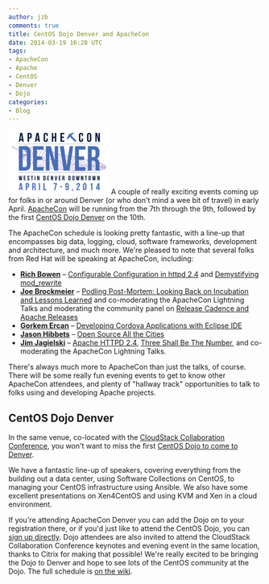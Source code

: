 ```yaml
---
author: jzb
comments: true
title: CentOS Dojo Denver and ApacheCon
date: 2014-03-19 16:28 UTC
tags:
- ApacheCon
- Apache
- CentOS
- Denver
- Dojo
categories:
- Blog
---
```


![](/images/blog/apachecon_denver.png) A couple of really exciting events coming up for folks in or around Denver (or who don't mind a wee bit of travel) in early April. [ApacheCon](http://events.linuxfoundation.org/events/apachecon-north-america/) will be running from the 7th through the 9th, followed by the first [CentOS Dojo Denver](http://wiki.centos.org/Events/Dojo/Denver2014) on the 10th. 

The ApacheCon schedule is looking pretty fantastic, with a line-up that encompasses big data, logging, cloud, software frameworks, development and architecture, and much more. We're pleased to note that several folks from Red Hat will be speaking at ApacheCon, including:

 * **[Rich Bowen](http://events.linuxfoundation.org/events/apachecon-north-america/program/schedule)** &ndash; [Configurable Configuration in httpd 2.4](http://apacheconnorthamerica2014.sched.org/event/52518d9b58096196c204d5aa25620bf7?iframe=yes&w=100&sidebar=yes&bg=no) and [Demystifying mod_rewrite](http://apacheconnorthamerica2014.sched.org/event/25429f2ec27fc8862bf075fca75294c9?iframe=yes&w=100&sidebar=yes&bg=no)
 * **[Joe Brockmeier](http://apacheconnorthamerica2014.sched.org/speaker/joebrockmeier3#.UynM3XVdWD0)** &ndash; [Podling Post-Mortem: Looking Back on Incubation and Lessons Learned](http://apacheconnorthamerica2014.sched.org/event/36b2fe4ce66bba60fd5651b972c04810) and co-moderating the ApacheCon Lightning Talks and moderating the community panel on [Release Cadence and Apache Releases](http://apacheconnorthamerica2014.sched.org/event/56206612ecb78529dbc90b5b8c883f6d)
 * **[Gorkem Ercan](http://apacheconnorthamerica2014.sched.org/speaker/gorkem.ercan#.UynNu3VdWD0)** &ndash; [Developing Cordova Applications with Eclipse IDE](http://apacheconnorthamerica2014.sched.org/event/c514023470deb12f7ce4921b4bd35fe4)
 * **[Jason Hibbets](http://apacheconnorthamerica2014.sched.org/speaker/jhibbets)** &ndash; [Open Source All the Cities](http://apacheconnorthamerica2014.sched.org/event/4af470e1e0a46b47d03fc2b90bab4e56#.UynOk3VdWD0) 
 * **[Jim Jagielski](http://events.linuxfoundation.org/events/apachecon-north-america/program/schedule)** &ndash; [Apache HTTPD 2.4](http://apacheconnorthamerica2014.sched.org/event/3aa8f66444e69abec8fedeb0987fe7a6), [Three Shall Be The Number](http://apacheconnorthamerica2014.sched.org/event/e5c7dff43783c9e6c8a88bc80d30e46b), and co-moderating the ApacheCon Lightning Talks. 

There's always much more to ApacheCon than just the talks, of course. There will be some really fun evening events to get to know other ApacheCon attendees, and plenty of "hallway track" opportunities to talk to folks using and developing Apache projects.

## CentOS Dojo Denver

In the same venue, co-located with the [CloudStack Collaboration Conference](http://events.linuxfoundation.org/events/cloudstack-collaboration-conference-north-america), you won't want to miss the first [CentOS Dojo to come to Denver](http://wiki.centos.org/Events/Dojo/Denver2014). 

We have a fantastic line-up of speakers, covering everything from the building out a data center, using Software Collections on CentOS, to managing your CentOS infrastructure using Ansible. We also have some excellent presentations on Xen4CentOS and using KVM and Xen in a cloud environment.

If you're attending ApacheCon Denver you can add the Dojo on to your registration there, or if you'd just like to attend the CentOS Dojo, you can [sign up directly](https://www.regonline.com/Register/Checkin.aspx?EventID=1499698). Dojo attendees are also invited to attend the CloudStack Collaboration Conference keynotes and evening event in the same location, thanks to Citrix for making that possible! We're really excited to be bringing the Dojo to Denver and hope to see lots of the CentOS community at the Dojo. The full schedule is [on the wiki](http://wiki.centos.org/Events/Dojo/Denver2014). 
